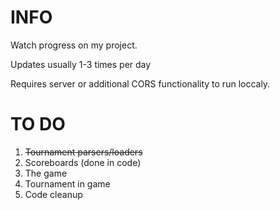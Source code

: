 # INFO
Watch progress on my project.

Updates usually 1-3 times per day

Requires server or additional CORS functionality to run loccaly.
# TO DO
1. ~~Tournament parsers/loaders~~
2. Scoreboards (done in code)
3. The game
4. Tournament in game
5. Code cleanup
